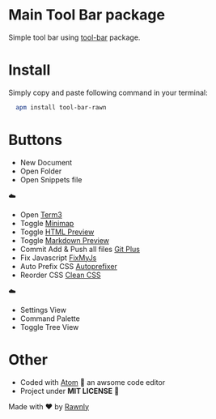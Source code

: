 # Main Tool Bar package

Simple tool bar using [tool-bar](https://atom.io/packages/tool-bar) package.

# Install
Simply copy and paste following command in your terminal:

```bash
  apm install tool-bar-rawn
```


# Buttons

- New Document
- Open Folder
- Open Snippets file

:cloud:

- Open [Term3][1]
- Toggle [Minimap][2]
- Toggle [HTML Preview][3]
- Toggle [Markdown Preview][4]
- Commit Add & Push all files [Git Plus][5]
- Fix Javascript [FixMyJs][6]
- Auto Prefix CSS [Autoprefixer][7]
- Reorder CSS [Clean CSS][8]

:cloud:

- Settings View
- Command Palette
- Toggle Tree View

[1]: https://atom.io/packages/atom-term3
[2]: https://atom.io/packages/minimap
[3]:  https://atom.io/packages/atom-html-preview
[4]: https://atom.io/packages/git-plus
[5]: https://atom.io/packages/fixmyjs
[6]: https://atom.io/packages/css-clean
[7]: https://atom.io/packages/autoprefixer
[8]: https://atom.io/packages/css-clean

# Other
* Coded with [Atom](http://www.atom.io) :metal: an awsome code editor
* Project under **MIT LICENSE** :scroll:

Made with :heart: by [Rawnly](http://github.com/Rawnly/)
